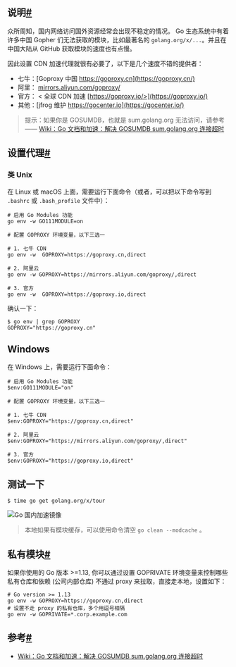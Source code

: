 ## []()说明[#](#f411d0)

众所周知，国内网络访问国外资源经常会出现不稳定的情况。 Go 生态系统中有着许多中国 Gopher 们无法获取的模块，比如最著名的 `golang.org/x/...`。并且在中国大陆从 GitHub 获取模块的速度也有点慢。

因此设置 CDN 加速代理就很有必要了，以下是几个速度不错的提供者：

* 七牛：[Goproxy 中国 https://goproxy.cn](https://goproxy.cn/)
* 阿里： [mirrors.aliyun.com/goproxy/](https://mirrors.aliyun.com/goproxy/)
* 官方： < 全球 CDN 加速 [https://goproxy.io/>](https://goproxy.io/)
* 其他：[jfrog 维护 https://gocenter.io](https://gocenter.io/)

> 提示：如果你是 GOSUMDB，也就是 sum.golang.org 无法访问，请参考 —— [Wiki：Go 文档和加速：解决 GOSUMDB sum.golang.org 连接超时](https://learnku.com/go/wikis/66836)

## []()设置代理[#](#10dd3e)

### []()类 Unix

在 Linux 或 macOS 上面，需要运行下面命令（或者，可以把以下命令写到 `.bashrc` 或 `.bash_profile` 文件中）：

```
# 启用 Go Modules 功能
go env -w GO111MODULE=on

# 配置 GOPROXY 环境变量，以下三选一

# 1. 七牛 CDN
go env -w  GOPROXY=https://goproxy.cn,direct

# 2. 阿里云
go env -w GOPROXY=https://mirrors.aliyun.com/goproxy/,direct

# 3. 官方
go env -w  GOPROXY=https://goproxy.io,direct
```

确认一下：

```
$ go env | grep GOPROXY
GOPROXY="https://goproxy.cn"
```

## []()Windows

在 Windows 上，需要运行下面命令：

```
# 启用 Go Modules 功能
$env:GO111MODULE="on"

# 配置 GOPROXY 环境变量，以下三选一

# 1. 七牛 CDN
$env:GOPROXY="https://goproxy.cn,direct"

# 2. 阿里云
$env:GOPROXY="https://mirrors.aliyun.com/goproxy/,direct"

# 3. 官方
$env:GOPROXY="https://goproxy.io,direct"
```

## []()测试一下

```
$ time go get golang.org/x/tour
```

![Go 国内加速镜像](https://cdn.learnku.com/uploads/images/201912/15/1/opNZp4DoBu.png!large)

> 本地如果有模块缓存，可以使用命令清空 `go clean --modcache` 。

## []()私有模块[#](#2718ca)

如果你使用的 Go 版本 >=1.13, 你可以通过设置 GOPRIVATE 环境变量来控制哪些私有仓库和依赖 (公司内部仓库) 不通过 proxy 来拉取，直接走本地，设置如下：

```
# Go version >= 1.13
go env -w GOPROXY=https://goproxy.cn,direct
# 设置不走 proxy 的私有仓库，多个用逗号相隔
go env -w GOPRIVATE=*.corp.example.com
```

## []()参考[#](#d17a0f)

* [Wiki：Go 文档和加速：解决 GOSUMDB sum.golang.org 连接超时](https://learnku.com/go/wikis/66836)
